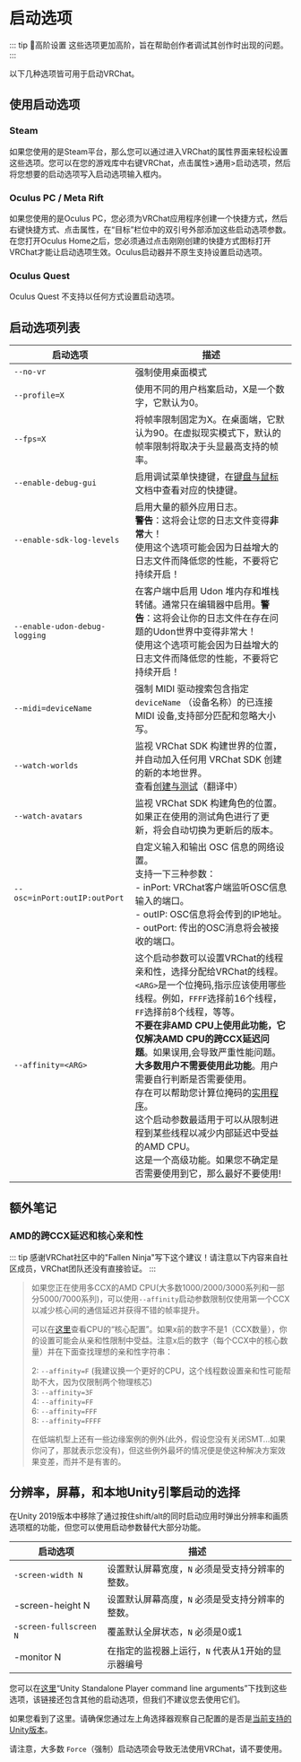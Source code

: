 # 启动选项

::: tip 📘高阶设置
这些选项更加高阶，旨在帮助创作者调试其创作时出现的问题。
:::

以下几种选项皆可用于启动VRChat。

## 使用启动选项

### Steam

如果您使用的是Steam平台，那么您可以通过进入VRChat的属性界面来轻松设置这些选项。您可以在您的游戏库中右键VRChat，点击属性>通用>启动选项，然后将您想要的启动选项写入启动选项输入框内。

### Oculus PC / Meta Rift

如果您使用的是Oculus PC，您必须为VRChat应用程序创建一个快捷方式，然后右键快捷方式、点击属性，在“目标”栏位中的双引号外部添加这些启动选项参数。在您打开Oculus Home之后，您必须通过点击刚刚创建的快捷方式图标打开VRChat才能让启动选项生效。Oculus启动器并不原生支持设置启动选项。

### Oculus Quest

Oculus Quest 不支持以任何方式设置启动选项。

## 启动选项列表

| 启动选项                      | 描述                                                                                                                                                                                                                                                                                                                                                                                                                                                                                                                                                                                 |
| ----------------------------- | ------------------------------------------------------------------------------------------------------------------------------------------------------------------------------------------------------------------------------------------------------------------------------------------------------------------------------------------------------------------------------------------------------------------------------------------------------------------------------------------------------------------------------------------------------------------------------------ |
| `--no-vr`                     | 强制使用桌面模式                                                                                                                                                                                                                                                                                                                                                                                                                                                                                                                                                                     |
| `--profile=X`                 | 使用不同的用户档案启动，X是一个数字，它默认为0。                                                                                                                                                                                                                                                                                                                                                                                                                                                                                                                                     |
| `--fps=X`                     | 将帧率限制固定为X。在桌面端，它默认为90。在虚拟现实模式下，默认的帧率限制将取决于头显最高支持的帧率。                                                                                                                                                                                                                                                                                                                                                                                                                                                                                |
| `--enable-debug-gui`          | 启用调试菜单快捷键，在[键盘与鼠标](/docs.vrchat.com/OVERVIEW/controls/keyboard-and-mouse)文档中查看对应的快捷键。                                                                                                                                                                                                                                                                                                                                                                                                                                                                    |
| `--enable-sdk-log-levels`     | 启用大量的额外应用日志。<br>**警告**：这将会让您的日志文件变得**非常**大！<br>使用这个选项可能会因为日益增大的日志文件而降低您的性能，不要将它持续开启！                                                                                                                                                                                                                                                                                                                                                                                                                             |
| `--enable-udon-debug-logging` | 在客户端中启用 Udon 堆内存和堆栈转储。通常只在编辑器中启用。**警告**：这将会让你的日志文件在存在问题的Udon世界中变得非常大！<br>使用这个选项可能会因为日益增大的日志文件而降低您的性能，不要将它持续开启！                                                                                                                                                                                                                                                                                                                                                                           |
| `--midi=deviceName`           | 强制 MIDI 驱动搜索包含指定 `deviceName` （设备名称）的已连接 MIDI 设备,支持部分匹配和忽略大小写。                                                                                                                                                                                                                                                                                                                                                                                                                                                                                    |
| `--watch-worlds`              | 监视 VRChat SDK 构建世界的位置，并自动加入任何用 VRChat SDK 创建的新的本地世界。<br>查看[创建与测试](/creators.vrchat.com/worlds/udon/using-build-test.md)（翻译中）                                                                                                                                                                                                                                                                                                                                                                                                                 |
| `--watch-avatars`             | 监视 VRChat SDK 构建角色的位置。如果正在使用的测试角色进行了更新，将会自动切换为更新后的版本。                                                                                                                                                                                                                                                                                                                                                                                                                                                                                       |
| `--osc=inPort:outIP:outPort`  | 自定义输入和输出 OSC 信息的网络设置。<br>支持一下三种参数：<br>- inPort: VRChat客户端监听OSC信息输入的端口。<br>- outIP: OSC信息将会传到的IP地址。<br>- outPort: 传出的OSC消息将会被接收的端口。                                                                                                                                                                                                                                                                                                                                                                                     |
| `--affinity=<ARG>`            | 这个启动参数可以设置VRChat的线程亲和性，选择分配给VRChat的线程。`<ARG>`是一个位掩码,指示应该使用哪些线程。例如，`FFFF`选择前16个线程，`FF`选择前8个线程，等等。<br>**不要在非AMD CPU上使用此功能，它仅解决AMD CPU的跨CCX延迟问题**。如果误用,会导致严重性能问题。<br>**大多数用户不需要使用此功能**。用户需要自行判断是否需要使用。<br>存在可以帮助您计算位掩码的[实用程序](https://bitsum.com/tools/cpu-affinity-calculator/)。<br>这个启动参数最适用于可以从限制进程到某些线程以减少内部延迟中受益的AMD CPU。<br>这是一个高级功能。如果您不确定是否需要使用到它，那么最好不要使用! |

## 额外笔记

### AMD的跨CCX延迟和核心亲和性

::: tip
感谢VRChat社区中的"Fallen Ninja"写下这个建议！请注意以下内容来自社区成员，VRChat团队还没有直接验证。
:::

> 如果您正在使用多CCX的AMD CPU(大多数1000/2000/3000系列和一部分5000/7000系列)，可以使用`--affinity`启动参数限制仅使用第一个CCX以减少核心间的通信延迟并获得不错的帧率提升。
> 
> 可以在[这里](https://en.wikipedia.org/wiki/List\_of\_AMD\_Ryzen\_processors)查看CPU的“核心配置”。如果x前的数字不是1（CCX数量），你的设置可能会从亲和性限制中受益。注意x后的数字（每个CCX中的核心数量）并在下面查找理想的亲和性字符串：
> 
> 2: `--affinity=F` (我建议换一个更好的CPU，这个线程数设置亲和性可能帮助不大，因为仅限制两个物理核芯)<br>
> 3: `--affinity=3F`<br>
> 4: `--affinity=FF`<br>
> 6: `--affinity=FFF`<br>
> 8: `--affinity=FFFF`<br>
> 
> 在低端机型上还有一些边缘案例的例外(此外，假设您没有关闭SMT...如果你问了，那就表示您没有)，但这些例外最坏的情况便是使这种解决方案效果变差，而并不是有害的。

## 分辨率，屏幕，和本地Unity引擎启动的选择

在Unity 2019版本中移除了通过按住shift/alt的同时启动应用时弹出分辨率和画质选项框的功能，但您可以使用启动参数替代大部分功能。

| 启动选项               | 描述                                              |
| ---------------------- | ------------------------------------------------- |
| `-screen-width N`      | 设置默认屏幕宽度，`N` 必须是受支持分辨率的整数。  |
| -screen-height N       | 设置默认屏幕高度，`N` 必须是受支持分辨率的整数。  |
| `-screen-fullscreen N` | 覆盖默认全屏状态，`N` 必须是0或1                  |
| -monitor N             | 在指定的监视器上运行，`N` 代表从1开始的显示器编号 |

您可以在[这里](https://docs.unity3d.com/Manual/CommandLineArguments.html)“Unity Standalone Player command line arguments”下找到这些选项，该链接还包含其他的启动选项，但我们不建议您去使用它们。

如果您看到了这里。请确保您通过左上角选择器观察自己配置的是否是[当前支持的Unity版本](/creators.vrchat.com/sdk/current-unity-version.md)。

请注意，大多数 `Force`（强制）启动选项会导致无法使用VRChat，请不要使用。
